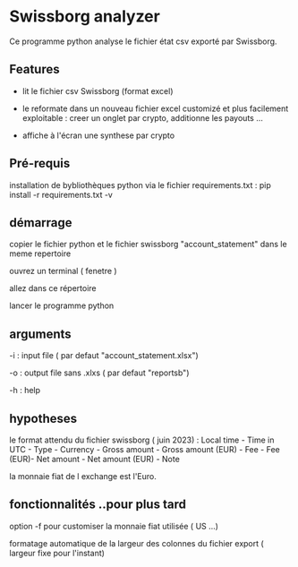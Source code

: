 
# Swissborg analyzer

Ce programme python analyse le fichier état csv exporté par Swissborg. 




## Features

- lit le fichier csv Swissborg (format excel)
- le reformate dans un nouveau fichier excel customizé et plus facilement exploitable :
    creer un onglet par crypto, additionne les payouts ...

- affiche à l'écran une synthese par crypto



## Pré-requis
installation de bybliothèques python via le fichier requirements.txt :
pip install -r requirements.txt -v
## démarrage
copier le fichier python et le fichier swissborg "account_statement" dans le meme repertoire

ouvrez un terminal ( fenetre )

allez dans ce répertoire

lancer le programme python



## arguments
-i : input file  ( par defaut "account_statement.xlsx")

-o : output file sans .xlxs ( par defaut "reportsb")

-h : help
## hypotheses
le format attendu du fichier swissborg ( juin 2023) : 
Local time - Time in UTC -	Type -	Currency -	Gross amount -	Gross amount (EUR)	- Fee - 	Fee (EUR)- Net amount - 	Net amount (EUR)	- Note

la monnaie fiat de l exchange est l'Euro.
## fonctionnalités ..pour plus tard
option -f pour customiser la monnaie fiat utilisée ( US ...)

formatage automatique de la largeur des colonnes du fichier export ( largeur fixe pour  l'instant)